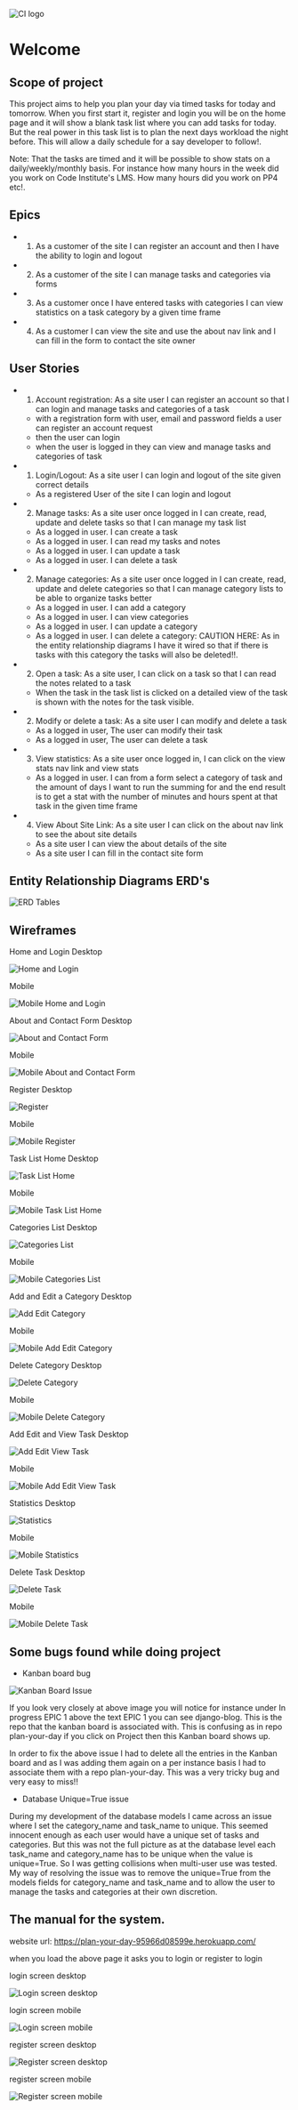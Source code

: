![CI logo](https://codeinstitute.s3.amazonaws.com/fullstack/ci_logo_small.png)


# Welcome

## Scope of project

This project aims to help you plan your day via timed tasks for today and tomorrow. When you first start it, register and login you will be on the home page and it will show a blank task list where you can add tasks for today. But the real power in this task list is to plan the next days workload the night before. This will allow a daily schedule for a say developer to follow!.

Note: That the tasks are timed and it will be possible to show stats on a daily/weekly/monthly basis. For instance how many hours in the week did you work on Code Institute's LMS. How many hours did you work on PP4 etc!.

## Epics
- 1. As a customer of the site I can register an account and then I have the ability to login and logout
- 2. As a customer of the site I can manage tasks and categories via forms
- 3. As a customer once I have entered tasks with categories I can view statistics on a task category by a given time frame
- 4. As a customer I can view the site and use the about nav link and I can fill in the form to contact the site owner

## User Stories

- 1. Account registration: As a site user I can register an account so that I can login and manage tasks and categories of a task
    - with a registration form with user, email and password fields a user can register an account request
    - then the user can login
    - when the user is logged in they can view and manage tasks and categories of task

- 1. Login/Logout: As a site user I can login and logout of the site given correct details
    - As a registered User of the site I can login and logout

- 2. Manage tasks: As a site user once logged in I can create, read, update and delete tasks so that I can manage my task list
    - As a logged in user. I can create a task
    - As a logged in user. I can read my tasks and notes
    - As a logged in user. I can update a task
    - As a logged in user. I can delete a task

- 2. Manage categories: As a site user once logged in I can create, read, update and delete categories so that I can manage category lists to be able to organize tasks better
    - As a logged in user. I can add a category
    - As a logged in user. I can view categories
    - As a logged in user. I can update a category
    - As a logged in user. I can delete a category: CAUTION HERE: As in the entity relationship diagrams I have it wired so that if there is tasks with this category the tasks will also be deleted!!.

- 2. Open a task: As a site user, I can click on a task so that I can read the notes related to a task
    - When the task in the task list is clicked on a detailed view of the task is shown with the notes for the task visible.

- 2. Modify or delete a task: As a site user I can modify and delete a task
    - As a logged in user, The user can modify their task
    - As a logged in user, The user can delete a task

- 3. View statistics: As a site user once logged in, I can click on the view stats nav link and view stats
    - As a logged in user. I can from a form select a category of task and the amount of days I want to run the summing for and the end result is to get a stat with the number of minutes and hours spent at that task in the given time frame

- 4. View About Site Link: As a site user I can click on the about nav link to see the about site details
    - As a site user I can view the about details of the site
    - As a site user I can fill in the contact site form

## Entity Relationship Diagrams ERD's

![ERD Tables](images/images_docs/Screenshot_2024-04-17_130157.png)

## Wireframes

Home and Login
Desktop

![Home and Login](images/images_docs/home_and_login.png)

Mobile

![Mobile Home and Login](images/images_docs/mobile_home_and_login.png)

About and Contact Form
Desktop

![About and Contact Form](images/images_docs/about_and_contactform.png)

Mobile

![Mobile About and Contact Form](images/images_docs/mobile_about_and_contactform.png)

Register
Desktop

![Register](images/images_docs/register.png)

Mobile

![Mobile Register](images/images_docs/mobile_register.png)

Task List Home
Desktop

![Task List Home](images/images_docs/task_list_home.png)

Mobile

![Mobile Task List Home](images/images_docs/mobile_task_list_home.png)

Categories List
Desktop

![Categories List](/images/images_docs/categories_list.png)

Mobile

![Mobile Categories List](images/images_docs/mobile_categories_list.png)

Add and Edit a Category
Desktop

![Add Edit Category](images/images_docs/add_edit_category.png)

Mobile

![Mobile Add Edit Category](images/images_docs/mobile_add_edit_category.png)

Delete Category
Desktop

![Delete Category](images/images_docs/delete_category.png)

Mobile

![Mobile Delete Category](images/images_docs/mobile_delete_category.png)

Add Edit and View Task
Desktop

![Add Edit View Task](images/images_docs/add_edit_view_task.png)

Mobile

![Mobile Add Edit View Task](images/images_docs/mobile_add_edit_view_task.png)

Statistics
Desktop

![Statistics](images/images_docs/statistics.png)

Mobile

![Mobile Statistics](images/images_docs/mobile_statistics.png)

Delete Task
Desktop

![Delete Task](images/images_docs/delete_task.png)

Mobile

![Mobile Delete Task](images/images_docs/mobile_delete_task.png)


## Some bugs found while doing project

- Kanban board bug

![Kanban Board Issue](images/images_docs/kanban-board-issue.png)

If you look very closely at above image you will notice for instance under In progress EPIC 1 above the text EPIC 1 you can see django-blog. This is the repo that the kanban board is associated with. This is confusing as in repo plan-your-day if you click on Project then this Kanban board shows up.

In order to fix the above issue I had to delete all the entries in the Kanban board and as I was adding them again on a per instance basis I had to associate them with a repo plan-your-day. This was a very tricky bug and very easy to miss!!

- Database Unique=True issue

During my development of the database models I came across an issue where I set the category_name and task_name to unique. This seemed innocent enough as each user would have a unique set of tasks and categories. But this was not the full picture as at the database level each task_name and category_name has to be unique when the value is unique=True. So I was getting collisions when multi-user use was tested. My way of resolving the issue was to remove the unique=True from the models fields for category_name and task_name and to allow the user to manage the tasks and categories at their own discretion.

## The manual for the system.
 website url: https://plan-your-day-95966d08599e.herokuapp.com/

 when you load the above page it asks you to login or register to login

 login screen desktop

 ![Login screen desktop](images/images_docs/login_screen_desktop.png)

login screen mobile

![Login screen mobile](images/images_docs/login_screen_mobile.png)

register screen desktop

![Register screen desktop](images/images_docs/register_screen_desktop.png)

register screen mobile

![Register screen mobile](images/images_docs/register_screen_mobile.png)




